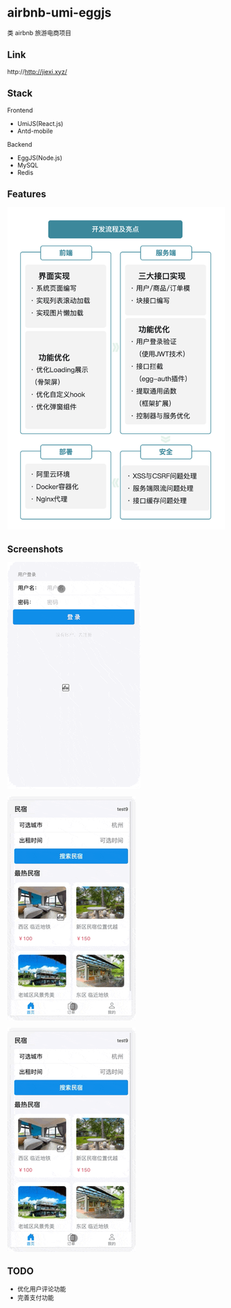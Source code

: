 # airbnb-umi-eggjs

类 airbnb 旅游电商项目

## Link

http://http://jiexi.xyz/

## Stack

Frontend

- UmiJS(React.js)
- Antd-mobile

Backend

- EggJS(Node.js)
- MySQL
- Redis

## Features

![](/screenshot/img1.jpg)

## Screenshots

![](/screenshot/screenshot1.gif)

![](/screenshot/screenshot2.gif)

![](/screenshot/screenshot2.gif)

## TODO

- 优化用户评论功能
- 完善支付功能
